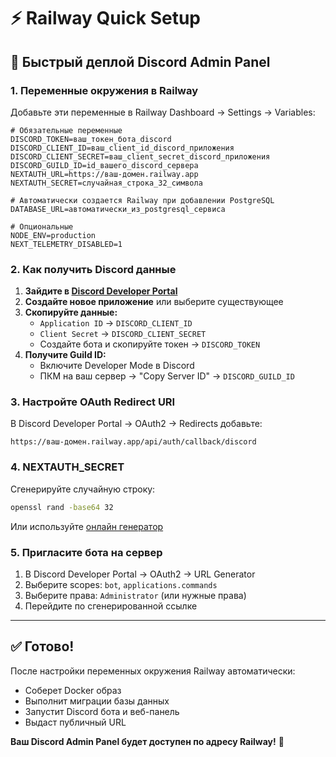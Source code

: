 # ⚡ Railway Quick Setup

## 🚀 Быстрый деплой Discord Admin Panel

### 1. Переменные окружения в Railway

Добавьте эти переменные в Railway Dashboard → Settings → Variables:

```env
# Обязательные переменные
DISCORD_TOKEN=ваш_токен_бота_discord
DISCORD_CLIENT_ID=ваш_client_id_discord_приложения
DISCORD_CLIENT_SECRET=ваш_client_secret_discord_приложения
DISCORD_GUILD_ID=id_вашего_discord_сервера
NEXTAUTH_URL=https://ваш-домен.railway.app
NEXTAUTH_SECRET=случайная_строка_32_символа

# Автоматически создается Railway при добавлении PostgreSQL
DATABASE_URL=автоматически_из_postgresql_сервиса

# Опциональные
NODE_ENV=production
NEXT_TELEMETRY_DISABLED=1
```

### 2. Как получить Discord данные

1. **Зайдите в [Discord Developer Portal](https://discord.com/developers/applications)**
2. **Создайте новое приложение** или выберите существующее
3. **Скопируйте данные:**
   - `Application ID` → `DISCORD_CLIENT_ID`
   - `Client Secret` → `DISCORD_CLIENT_SECRET`
   - Создайте бота и скопируйте токен → `DISCORD_TOKEN`
4. **Получите Guild ID:**
   - Включите Developer Mode в Discord
   - ПКМ на ваш сервер → "Copy Server ID" → `DISCORD_GUILD_ID`

### 3. Настройте OAuth Redirect URI

В Discord Developer Portal → OAuth2 → Redirects добавьте:
```
https://ваш-домен.railway.app/api/auth/callback/discord
```

### 4. NEXTAUTH_SECRET

Сгенерируйте случайную строку:
```bash
openssl rand -base64 32
```
Или используйте [онлайн генератор](https://generate-secret.vercel.app/32)

### 5. Пригласите бота на сервер

1. В Discord Developer Portal → OAuth2 → URL Generator
2. Выберите scopes: `bot`, `applications.commands`
3. Выберите права: `Administrator` (или нужные права)
4. Перейдите по сгенерированной ссылке

---

## ✅ Готово!

После настройки переменных окружения Railway автоматически:
- Соберет Docker образ
- Выполнит миграции базы данных
- Запустит Discord бота и веб-панель
- Выдаст публичный URL

**Ваш Discord Admin Panel будет доступен по адресу Railway!** 🎉 